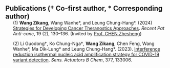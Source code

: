 <h2 id="publications" style="margin: 2px 0px -15px;">Publications († Co-first author, * Corresponding author)</h2>

<div class="publications">
<ol class="bibliography">

(1) **Wang Zikang**, Wang Wanhe*, and Leung Chung-Hang*. (2024) [Strategies for Developing Cancer Theranostics Approaches](https://www.eurekaselect.com/article/131687). _Recent Pat Anti-canc_, 19 (2), 130–136. (Invited by [Prof. CHEN Zhesheng](https://www.stjohns.edu/academics/faculty/zhe-sheng-chen))


(2) Li Guodong†, Ko Chung-Nga†, **Wang Zikang**, Chen Feng, Wang Wanhe*, Ma Dik-Lung* and Leung Chung-Hang*. (2023). [Interference reduction isothermal nucleic acid amplification strategy for COVID-19 variant detection](https://www.sciencedirect.com/science/article/pii/S0925400522016495?via%3Dihub#fig0030). _Sens. Actuators B Chem_, 377, 133006.



</ol>
</div>


